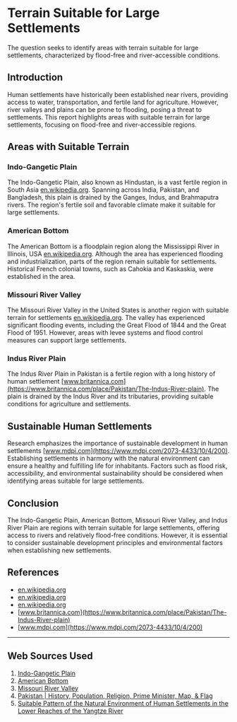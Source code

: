 # Terrain Suitable for Large Settlements
The question seeks to identify areas with terrain suitable for large settlements, characterized by flood-free and river-accessible conditions.

## Introduction
Human settlements have historically been established near rivers, providing access to water, transportation, and fertile land for agriculture. However, river valleys and plains can be prone to flooding, posing a threat to settlements. This report highlights areas with suitable terrain for large settlements, focusing on flood-free and river-accessible regions.

## Areas with Suitable Terrain

### Indo-Gangetic Plain
The Indo-Gangetic Plain, also known as Hindustan, is a vast fertile region in South Asia [en.wikipedia.org](https://en.wikipedia.org/wiki/Indo-Gangetic_Plain). Spanning across India, Pakistan, and Bangladesh, this plain is drained by the Ganges, Indus, and Brahmaputra rivers. The region's fertile soil and favorable climate make it suitable for large settlements.

### American Bottom
The American Bottom is a floodplain region along the Mississippi River in Illinois, USA [en.wikipedia.org](https://en.wikipedia.org/wiki/American_Bottom). Although the area has experienced flooding and industrialization, parts of the region remain suitable for settlements. Historical French colonial towns, such as Cahokia and Kaskaskia, were established in the area.

### Missouri River Valley
The Missouri River Valley in the United States is another region with suitable terrain for settlements [en.wikipedia.org](https://en.wikipedia.org/wiki/Missouri_River_Valley). The valley has experienced significant flooding events, including the Great Flood of 1844 and the Great Flood of 1951. However, areas with levee systems and flood control measures can support large settlements.

### Indus River Plain
The Indus River Plain in Pakistan is a fertile region with a long history of human settlement [www.britannica.com](https://www.britannica.com/place/Pakistan/The-Indus-River-plain). The plain is drained by the Indus River and its tributaries, providing suitable conditions for agriculture and settlements.

## Sustainable Human Settlements
Research emphasizes the importance of sustainable development in human settlements [www.mdpi.com](https://www.mdpi.com/2073-4433/10/4/200). Establishing settlements in harmony with the natural environment can ensure a healthy and fulfilling life for inhabitants. Factors such as flood risk, accessibility, and environmental sustainability should be considered when identifying areas suitable for large settlements.

## Conclusion
The Indo-Gangetic Plain, American Bottom, Missouri River Valley, and Indus River Plain are regions with terrain suitable for large settlements, offering access to rivers and relatively flood-free conditions. However, it is essential to consider sustainable development principles and environmental factors when establishing new settlements.

## References

* [en.wikipedia.org](https://en.wikipedia.org/wiki/Indo-Gangetic_Plain)
* [en.wikipedia.org](https://en.wikipedia.org/wiki/American_Bottom)
* [en.wikipedia.org](https://en.wikipedia.org/wiki/Missouri_River_Valley)
* [www.britannica.com](https://www.britannica.com/place/Pakistan/The-Indus-River-plain)
* [www.mdpi.com](https://www.mdpi.com/2073-4433/10/4/200)

---
## Web Sources Used

1. [Indo-Gangetic Plain](https://en.wikipedia.org/wiki/Indo-Gangetic_Plain)
2. [American Bottom](https://en.wikipedia.org/wiki/American_Bottom)
3. [Missouri River Valley](https://en.wikipedia.org/wiki/Missouri_River_Valley)
4. [Pakistan | History, Population, Religion, Prime Minister, Map, & Flag](https://www.britannica.com/place/Pakistan/The-Indus-River-plain)
5. [Suitable Pattern of the Natural Environment of Human Settlements in the Lower Reaches of the Yangtze River](https://www.mdpi.com/2073-4433/10/4/200)
